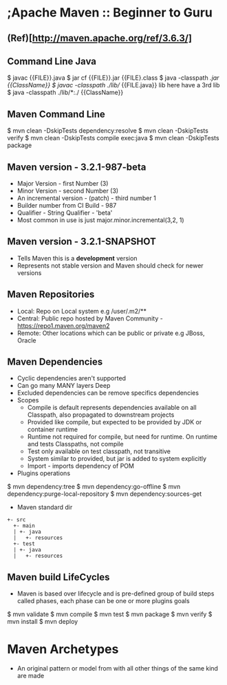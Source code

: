 # ;Apache Maven :: Beginner to Guru
(Ref)[http://maven.apache.org/ref/3.6.3/]
---

## Command Line Java


$ javac {{FILE}}.java
$ jar cf {{FILE}}.jar {{FILE}.class
$ java -classpath *.jar {{ClassName}}
$ javac -classpath ./lib/* {{FILE.java}} lib here have a 3rd lib
$ java -classpath ./lib/*:./ {{ClassName}}

## Maven Command Line

$ mvn clean -DskipTests dependency:resolve
$ mvn clean -DskipTests verify
$ mvn clean -DskipTests compile exec:java
$ mvn clean -DskipTests package


## Maven version - 3.2.1-987-beta

* Major Version - first Number (3)
* Minor Version - second Number (3)
* An incremental version - (patch) - third number 1
* Builder number from CI Build - 987
* Qualifier - String Qualifier - 'beta'
* Most common in use is just major.minor.incremental(3,2, 1)

## Maven version - 3.2.1-SNAPSHOT

* Tells Maven this is a **development** version
* Represents not stable version and Maven should check for newer versions

## Maven Repositories

- Local:  Repo on Local system e.g /user/.m2/**
- Central: Public repo hosted by Maven Community - <https://repo1.maven.org/maven2>
- Remote: Other locations which can be public or private e.g JBoss, Oracle

## Maven Dependencies

* Cyclic dependencies aren't supported
* Can go many MANY layers Deep
* Excluded dependencies can be remove specifics dependencies
* Scopes
  * Compile is default represents dependencies available on all Classpath, also propagated to downstream projects
  * Provided like compile, but expected to be provided by JDK or container runtime
  * Runtime not required for compile, but need for runtime. On runtime and tests Classpaths, not compile
  * Test only available on test classpath, not transitive
  * System similar to provided, but jar is added to system explicitly
  * Import - imports dependency of POM
* Plugins operations
  
$ mvn dependency:tree
$ mvn dependency:go-offline
$ mvn dependency:purge-local-repository
$ mvn dependency:sources-get

* Maven standard dir
```text
+- src
  +- main
  | +- java
  |   +- resources
  +- test
  | +- java
  |   +- resources
```
## Maven build LifeCycles

* Maven is based over lifecycle and is pre-defined group of build steps called phases, each phase can be one or more plugins goals

$ mvn validate
$ mvn compile
$ mvn test
$ mvn package
$ mvn verify
$ mvn install
$ mvn deploy

# Maven Archetypes

* An original pattern or model from with all other things of the same kind are made